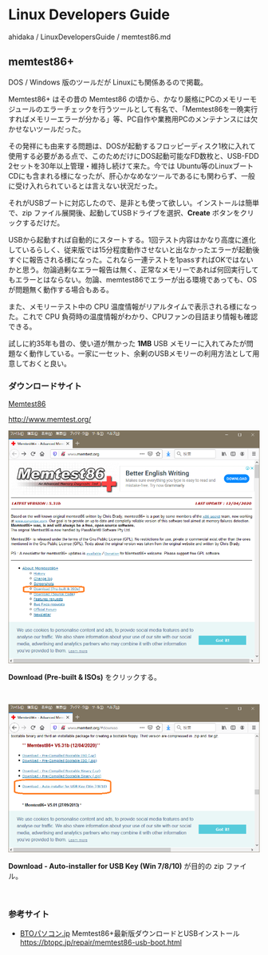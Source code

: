 # Linux Developers Guide

ahidaka / LinuxDevelopersGuide / memtest86.md
<br/>

## memtest86+

DOS / Windows 版のツールだが Linuxにも関係あるので掲載。

Memtest86+ はその昔の Memtest86 の頃から、かなり厳格にPCのメモリーモジュールのエラーチェックを行うツールとして有名で、「Memtest86を一晩実行すればメモリーエラーが分かる」等、PC自作や業務用PCのメンテナンスには欠かせないツールだった。

その発祥にも由来する問題は、DOSが起動するフロッピーディスク1枚に入れて使用する必要がある点で、このためだけにDOS起動可能なFD数枚と、USB-FDD 2セットを30年以上管理・維持し続けて来た。今では Ubuntu等のLinuxブートCDにも含まれる様になったが、肝心かなめなツールであるにも関わらず、一般に受け入れられているとは言えない状況だった。

それがUSBブートに対応したので、是非とも使って欲しい。インストールは簡単で、zip ファイル展開後、起動してUSBドライブを選択、**Create** ボタンをクリックするだけだ。

USBから起動すれば自動的にスタートする。1回テスト内容はかなり高度に進化しているらしく、従来版では15分程度動作させないと出なかったエラーが起動後すぐに報告される様になった。これなら一連テストを1passすればOKではないかと思う。勿論過剰なエラー報告は無く、正常なメモリーであれば何回実行してもエラーとはならない。勿論、memtest86でエラーが出る環境であっても、OSが問題無く動作する場合もある。

また、メモリーテスト中の CPU 温度情報がリアルタイムで表示される様になった。これで CPU 負荷時の温度情報がわかり、CPUファンの目詰まり情報も確認できる。

試しに約35年も昔の、使い道が無かった **1MB** USB メモリーに入れてみたが問題なく動作している。一家に一セット、余剰のUSBメモリーの利用方法として用意しておくと良い。

### ダウンロードサイト


[Memtest86](http://www.memtest.org/)

http://www.memtest.org/

![Memtest86サイト](Image/memtest86topP.png)

**Download (Pre-built & ISOs)** をクリックする。

<br/>

![Memtest86+USB版ダウンロード](Image/memtest86P.png)

**Download - Auto-installer for USB Key (Win 7/8/10)** が目的の zip ファイル。

<br/>

### 参考サイト

- [BTOパソコン.jp](https://btopc.jp/) Memtest86+最新版ダウンロードとUSBインストール<br/>
	https://btopc.jp/repair/memtest86-usb-boot.html <br/>
